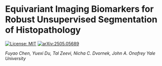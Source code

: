 # Equivariant Imaging Biomarkers for Robust Unsupervised Segmentation of Histopathology
 [![License: MIT](https://img.shields.io/badge/License-MIT-yellow.svg)](./LICENSE) [![arXiv:2505.05689](https://img.shields.io/badge/arXiv-2505.05689-B31B1B.svg)](https://arxiv.org/abs/2505.05689)

 *Fuyao Chen, Yuexi Du, Tal Zeevi, Nicha C. Dvornek, John A. Onofrey*
 *Yale University*
